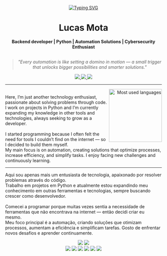 <p align="center">
  <a href="https://git.io/typing-svg">
    <img src="https://readme-typing-svg.demolab.com?font=Fira+Code&duration=3000&pause=1000&color=CB00F7&width=435&lines=Seja+Bem+Vindo+ao+Meu+Perfil+%3A);Welcome+To+My+Profile+%3A)" 
         alt="Typing SVG" />
  </a>
</p>

</div>


<h1 align="center"> Lucas Mota </h1>
    
<div align="center">
  <b> Backend developer | Python | Automation Solutions | Cybersecurity Enthusiast </b>
  <br>
  <br>
  
  <blockquote>
      <p><i>
          "Every automation is like setting a domino in motion — a small trigger that unlocks bigger possibilities and smarter solutions."
      </i></p>
  </blockquote>
</div>

<!-- Socials -->
<div align="center">
    <a target="_blank" style="text-decoration: none;">
        <a href="https://www.linkedin.com/in/lucasmotaes">
            <img src="https://img.shields.io/badge/LinkedIn-0077B5?style=for-the-badge&logo=linkedin&logoColor=white" target="_blank">
        </a>
        <a href="https://twitter.com/0xblkowl" target="_blank">
            <img src="https://img.shields.io/badge/Twitter-1DA1F2?style=for-the-badge&logo=twitter&logoColor=white" target="_blank"> 
        </a>
        <a href ="mailto:lucasmotaesilva@outlook.com">
            <img src="https://img.shields.io/badge/Email-D14836?style=for-the-badge&logo=mail-dot-ru&logoColor=white" target="_blank">
        </a>
    </a>
</div>

---
<!--Stats -->
<div align="right" style="margin:auto">
     <a href="https://github.com/SottoDev">
        <img height="170em"
             src="https://github-readme-stats.vercel.app/api/top-langs/?username=SottoDev&hide=jupyter%20notebook&langs_count=6&hide_border=true&layout=compact&show_icons=true&line_height=24&theme=transparent&title_color=4a86d1&custom_title=My%20favorite%20languages"
             alt="Most used languages"
             align="right">
    </a>
</div>

<!-- Desc -->
<br>
Here, I’m just another technology enthusiast, passionate about solving problems through code.<br>
I work on projects in Python and I’m currently expanding my knowledge in other tools and technologies, always seeking to grow as a developer.<br><br>
I started programming because I often felt the need for tools I couldn’t find on the internet — so I decided to build them myself.<br>
My main focus is on automation, creating solutions that optimize processes, increase efficiency, and simplify tasks. I enjoy facing new challenges and continuously learning.</p>

<hr>

<p>Aqui sou apenas mais um entusiasta de tecnologia, apaixonado por resolver problemas através do código.<br>
Trabalho em projetos em Python e atualmente estou expandindo meu conhecimento em outras ferramentas e tecnologias, sempre buscando crescer como desenvolvedor.<br><br>
Comecei a programar porque muitas vezes sentia a necessidade de ferramentas que não encontrava na internet — então decidi criar eu mesmo.<br>
Meu foco principal é a automação, criando soluções que otimizam processos, aumentam a eficiência e simplificam tarefas. Gosto de enfrentar novos desafios e aprender continuamente.</p>

<div align="center">
  

  <img src="https://img.shields.io/badge/Python-FFD43B?style=for-the-badge&logo=python&logoColor=blue"/>
  <img src="https://img.shields.io/badge/Django-092E20?style=for-the-badge&logo=django&logoColor=green"/>


  <br>

  <img src="https://img.shields.io/badge/GIT-E44C30?style=for-the-badge&logo=git&logoColor=white"/>
  <img src="https://img.shields.io/badge/VSCode-0078D4?style=for-the-badge&logo=visual%20studio%20code&logoColor=white"/>
  <img src="https://img.shields.io/badge/SQL-4479A1?style=for-the-badge&logo=sql&logoColor=white"/>
  <img src="https://img.shields.io/badge/JavaScript-F7DF1E?style=for-the-badge&logo=javascript&logoColor=white">
  <img src="https://img.shields.io/badge/n8n-FF4500?style=for-the-badge&logo=n8n&logoColor=white">
  <img src="https://img.shields.io/badge/Kali_Linux-557C94?style=for-the-badge&logo=kalilinux&logoColor=white">
  

</div>

<br>

<div align="center">